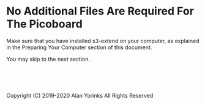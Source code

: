# No Additional Files Are Required For The Picoboard

Make sure that you have installed s3-extend on your computer,
as explained in the Preparing Your Computer section of this document.

You may skip to the next section.
 
 
 <br> <br> <br>


Copyright (C) 2019-2020 Alan Yorinks All Rights Reserved
